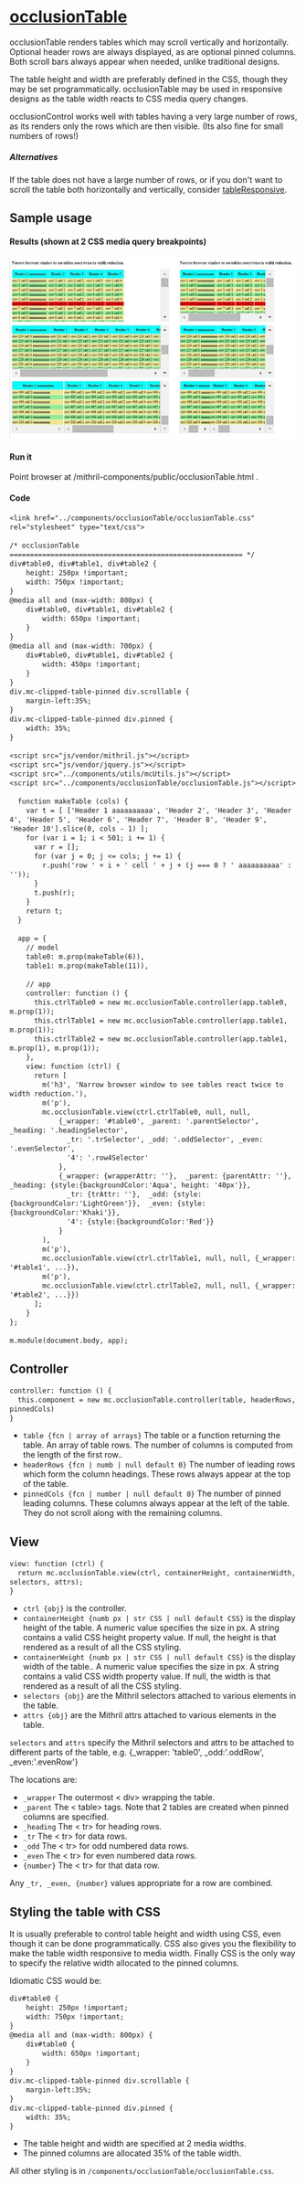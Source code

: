 # [occlusionTable](https://github.com/eddyystop/mithril-components/tree/master/components/occlusionTable)

occlusionTable renders tables which may scroll vertically and horizontally.
Optional header rows are always displayed, as are optional pinned columns.
Both scroll bars always appear when needed, unlike traditional designs. 

The table height and width are preferably defined in the CSS, though they may be set programmatically.
occlusionTable may be used in responsive designs as the table width reacts to CSS media query changes.

occlusionControl works well with tables having a very large number of rows, 
as its renders only the rows which are then visible. (Its also fine for small numbers of rows!)

##### Alternatives

If the table does not have a large number of rows,
or if you don't want to scroll the table both horizontally and vertically,
consider [tableResponsive](../tableResponsive).

## Sample usage
#### Results (shown at 2 CSS media query breakpoints)
![occlusionTable sample](sample.jpg)

#### Run it
Point browser at /mithril-components/public/occlusionTable.html .

#### Code
```
<link href="../components/occlusionTable/occlusionTable.css" rel="stylesheet" type="text/css">

/* occlusionTable ========================================================= */
div#table0, div#table1, div#table2 {
    height: 250px !important;
    width: 750px !important;
}
@media all and (max-width: 800px) {
    div#table0, div#table1, div#table2 {
        width: 650px !important;
    }
}
@media all and (max-width: 700px) {
    div#table0, div#table1, div#table2 {
        width: 450px !important;
    }
}
div.mc-clipped-table-pinned div.scrollable {
    margin-left:35%;
}
div.mc-clipped-table-pinned div.pinned {
    width: 35%;
}

<script src="js/vendor/mithril.js"></script>
<script src="js/vendor/jquery.js"></script>
<script src="../components/utils/mcUtils.js"></script>
<script src="../components/occlusionTable/occlusionTable.js"></script>

  function makeTable (cols) {
    var t = [ ['Header 1 aaaaaaaaaa', 'Header 2', 'Header 3', 'Header 4', 'Header 5', 'Header 6', 'Header 7', 'Header 8', 'Header 9', 'Header 10'].slice(0, cols - 1) ];
    for (var i = 1; i < 501; i += 1) {
      var r = [];
      for (var j = 0; j <= cols; j += 1) {
        r.push('row ' + i + ' cell ' + j + (j === 0 ? ' aaaaaaaaaa' : ''));
      }
      t.push(r);
    }
    return t;
  }
  
  app = {
    // model
    table0: m.prop(makeTable(6)),
    table1: m.prop(makeTable(11)),
    
    // app
    controller: function () {
      this.ctrlTable0 = new mc.occlusionTable.controller(app.table0, m.prop(1));
      this.ctrlTable1 = new mc.occlusionTable.controller(app.table1, m.prop(1));
      this.ctrlTable2 = new mc.occlusionTable.controller(app.table1, m.prop(1), m.prop(1));
    },
    view: function (ctrl) {
      return [
        m('h3', 'Narrow browser window to see tables react twice to width reduction.'),
        m('p'),
        mc.occlusionTable.view(ctrl.ctrlTable0, null, null,
            {_wrapper: '#table0', _parent: '.parentSelector', _heading: '.headingSelector',
              _tr: '.trSelector', _odd: '.oddSelector', _even: '.evenSelector',
              '4': '.row4Selector'
            },
            {_wrapper: {wrapperAttr: ''},  _parent: {parentAttr: ''},  _heading: {style:{backgroundColor:'Aqua', height: '40px'}},
              _tr: {trAttr: ''},  _odd: {style:{backgroundColor:'LightGreen'}},  _even: {style:{backgroundColor:'Khaki'}},
              '4': {style:{backgroundColor:'Red'}}
            }
        ),
        m('p'),
        mc.occlusionTable.view(ctrl.ctrlTable1, null, null, {_wrapper: '#table1', ...}),
        m('p'),
        mc.occlusionTable.view(ctrl.ctrlTable2, null, null, {_wrapper: '#table2', ...}})
      ];
    }
};

m.module(document.body, app);
```

## Controller
```
controller: function () {
  this.component = new mc.occlusionTable.controller(table, headerRows, pinnedCols)
}
```

* `table {fcn | array of arrays}` The table or a function returning the table.
An array of table rows.
The number of columns is computed from the length of the first row..
* `headerRows {fcn | numb | null default 0}`
The number of leading rows which form the column headings.
These rows always appear at the top of the table.
* `pinnedCols {fcn | number | null default 0}`
The number of pinned leading columns. 
These columns always appear at the left of the table.
They do not scroll along with the remaining columns. 

## View
```
view: function (ctrl) {
  return mc.occlusionTable.view(ctrl, containerHeight, containerWidth, selectors, attrs);
}
```

* `ctrl {obj}` is the controller.
* `containerHeight {numb px | str CSS | null default CSS}` is the display height of the table.
A numeric value specifies the size in px.
A string contains a valid CSS height property value.
If null, the height is that rendered as a result of all the CSS styling.
* `containerWeight {numb px | str CSS | null default CSS}` is the display width of the table..
A numeric value specifies the size in px.
A string contains a valid CSS width property value.
If null, the width is that rendered as a result of all the CSS styling.
* `selectors {obj}` are the Mithril selectors attached to various elements in the table.
* `attrs {obj}` are the Mithril attrs attached to various elements in the table.

`selectors` and `attrs` specify the Mithril selectors and attrs to be attached to 
different parts of the table, e.g. {_wrapper: 'table0', _odd:'.oddRow', _even:'.evenRow'}

The locations are:
* `_wrapper` The outermost < div> wrapping the table.
* `_parent` The < table> tags. Note that 2 tables are created when pinned columns are specified.
* `_heading` The < tr> for heading rows.
* `_tr` The < tr> for data rows.
* `_odd` The < tr> for odd numbered data rows.
* `_even` The < tr> for even numbered data rows.
* `{number}` The < tr> for that data row. 

Any `_tr, _even, {number}` values appropriate for a row are combined.

## Styling the table with CSS

It is usually preferable to control table height and width using CSS, 
even though it can be done programmatically.
CSS also gives you the flexibility to make the table width responsive to
media width.
Finally CSS is the only way to specify the relative width allocated to the pinned columns.
 
Idiomatic CSS would be:
````
div#table0 {
    height: 250px !important;
    width: 750px !important;
}
@media all and (max-width: 800px) {
    div#table0 {
        width: 650px !important;
    }
}
div.mc-clipped-table-pinned div.scrollable {
    margin-left:35%;
}
div.mc-clipped-table-pinned div.pinned {
    width: 35%;
}
````

* The table height and width are specified at 2 media widths.
* The pinned columns are allocated 35% of the table width.

All other styling is in `/components/occlusionTable/occlusionTable.css`.